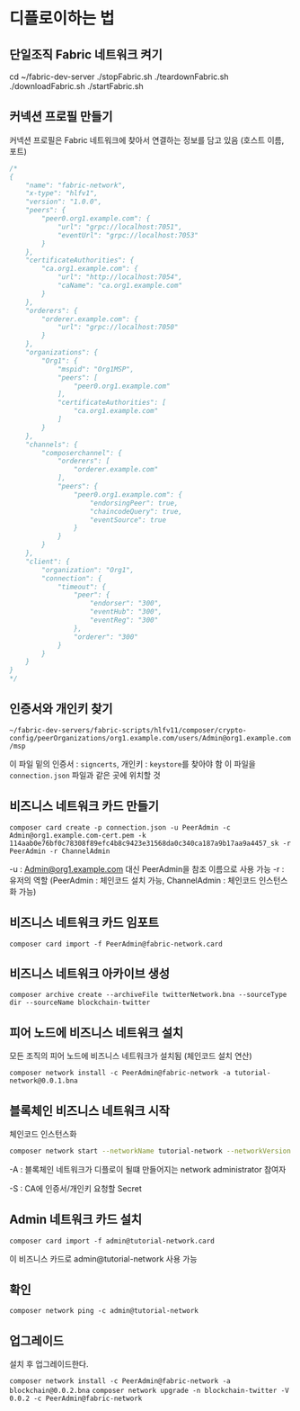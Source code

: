 # 디플로이하는 법

## 단일조직 Fabric 네트워크 켜기

cd ~/fabric-dev-server
./stopFabric.sh
./teardownFabric.sh
./downloadFabric.sh
./startFabric.sh

## 커넥션 프로필 만들기

커넥션 프로필은 Fabric 네트워크에 찾아서 연결하는 정보를 담고 있음 (호스트 이름, 포트)

```js
/*
{
    "name": "fabric-network",
    "x-type": "hlfv1",
    "version": "1.0.0",
    "peers": {
        "peer0.org1.example.com": {
            "url": "grpc://localhost:7051",
            "eventUrl": "grpc://localhost:7053"
        }
    },
    "certificateAuthorities": {
        "ca.org1.example.com": {
            "url": "http://localhost:7054",
            "caName": "ca.org1.example.com"
        }
    },
    "orderers": {
        "orderer.example.com": {
            "url": "grpc://localhost:7050"
        }
    },
    "organizations": {
        "Org1": {
            "mspid": "Org1MSP",
            "peers": [
                "peer0.org1.example.com"
            ],
            "certificateAuthorities": [
                "ca.org1.example.com"
            ]
        }
    },
    "channels": {
        "composerchannel": {
            "orderers": [
                "orderer.example.com"
            ],
            "peers": {
                "peer0.org1.example.com": {
                    "endorsingPeer": true,
                    "chaincodeQuery": true,
                    "eventSource": true
                }
            }
        }
    },
    "client": {
        "organization": "Org1",
        "connection": {
            "timeout": {
                "peer": {
                    "endorser": "300",
                    "eventHub": "300",
                    "eventReg": "300"
                },
                "orderer": "300"
            }
        }
    }
}
*/
```


## 인증서와 개인키 찾기

`~/fabric-dev-servers/fabric-scripts/hlfv11/composer/crypto-config/peerOrganizations/org1.example.com/users/Admin@org1.example.com/msp`

이 파일 밑의 인증서 : `signcerts`, 개인키 : `keystore`를 찾아야 함
이 파일을 `connection.json` 파일과 같은 곳에 위치할 것

## 비즈니스 네트워크 카드 만들기

`composer card create -p connection.json -u PeerAdmin -c Admin@org1.example.com-cert.pem -k 114aab0e76bf0c78308f89efc4b8c9423e31568da0c340ca187a9b17aa9a4457_sk -r PeerAdmin -r ChannelAdmin`

-u : Admin@org1.example.com 대신 PeerAdmin을 참조 이름으로 사용 가능
-r : 유저의 역할 (PeerAdmin : 체인코드 설치 가능, ChannelAdmin : 체인코드 인스턴스화 가능)

## 비즈니스 네트워크 카드 임포트

`composer card import -f PeerAdmin@fabric-network.card`

## 비즈니스 네트워크 아카이브 생성

`composer archive create --archiveFile twitterNetwork.bna --sourceType dir --sourceName blockchain-twitter`

## 피어 노드에 비즈니스 네트워크 설치

모든 조직의 피어 노드에 비즈니스 네트워크가 설치됨 (체인코드 설치 연산)

`composer network install -c PeerAdmin@fabric-network -a tutorial-network@0.0.1.bna`

## 블록체인 비즈니스 네트워크 시작

체인코드 인스턴스화

```bash
composer network start --networkName tutorial-network --networkVersion 0.0.1 -A admin -S adminpw -c PeerAdmin@fabric-network
```

-A : 블록체인 네트워크가 디플로이 될떄 만들어지는 network administrator 참여자

-S : CA에 인증서/개인키 요청할 Secret

## Admin 네트워크 카드 설치

`composer card import -f admin@tutorial-network.card`

이 비즈니스 카드로 admin@tutorial-network 사용 가능

## 확인

`composer network ping -c admin@tutorial-network`

## 업그레이드

설치 후 업그레이드한다.

`composer network install -c PeerAdmin@fabric-network -a blockchain@0.0.2.bna`
`composer network upgrade -n blockchain-twitter -V 0.0.2 -c PeerAdmin@fabric-network`